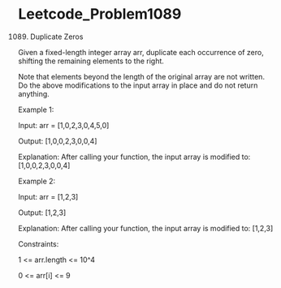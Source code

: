# Leetcode_Problem1089



1089. Duplicate Zeros




Given a fixed-length integer array arr, duplicate each occurrence of zero, shifting the remaining elements to the right.




Note that elements beyond the length of the original array are not written. Do the above modifications to the input array in place and do not return anything.

 

Example 1:




Input: arr = [1,0,2,3,0,4,5,0]




Output: [1,0,0,2,3,0,0,4]




Explanation: After calling your function, the input array is modified to: [1,0,0,2,3,0,0,4]




Example 2:




Input: arr = [1,2,3]




Output: [1,2,3]





Explanation: After calling your function, the input array is modified to: [1,2,3]
 



Constraints:



1 <= arr.length <= 10^4




0 <= arr[i] <= 9





